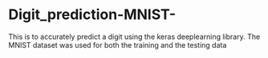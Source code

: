 # Digit_prediction-MNIST-
This is to accurately predict a digit using the keras deeplearning library. The MNIST dataset was used for both the training and the testing data
